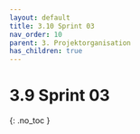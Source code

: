 ```yaml
---
layout: default
title: 3.10 Sprint 03
nav_order: 10
parent: 3. Projektorganisation
has_children: true
---
```


# 3.9 Sprint 03

{: .no_toc }
